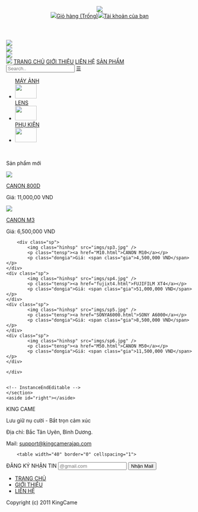 <!doctype html>
<html><!-- InstanceBegin template="/Templates/Tempate.dwt" codeOutsideHTMLIsLocked="false" -->
<head>
<meta charset="utf-8" name='viewport' content='width=device-width, initial-scale=1'>
<!-- InstanceBeginEditable name="doctitle" -->
<title>KING_CAME</title>
<!-- InstanceEndEditable -->
<link type="text/css" rel="stylesheet" href="css/template.css">
<!-- InstanceBeginEditable name="head" --><link href="css/Trangchu.css" type="text/css" rel="stylesheet">
<script language="javascript">
  function myFunction() {
  var x = document.getElementById("myTopnav");
  if (x.className === "topnav") {
      x.className += " responsive";
  } else {
      x.className = "topnav";
  }
}

var t;
var currentIndex =1;

function next(){
      clearInterval(t);
      if (currentIndex < 3){
 	currentIndex++;
 	document.getElementById ("hinhslide").src = "imgs/images/" + currentIndex + ".jpg";
      }
      else{
 	currentIndex=1;
 	document.getElementById ("hinhslide").src = "imgs/images/" + currentIndex + ".jpg";
      }
      t = setInterval("next()", 3000);

}
function back(){
      clearInterval(t);
      if (currentIndex > 1){
 	currentIndex--;
 	document.getElementById ("hinhslide").src = "imgs/images/" + currentIndex + ".jpg"
      }
      else{
 	currentIndex=3;
 	document.getElementById ("hinhslide").src = "imgs/images/" + currentIndex + ".jpg"
      }
 
}
t = setInterval("next()", 3000);

  </script>
<!-- InstanceEndEditable -->
</head>

<body>
  <div id="container" style="max-width:1024px">
  <header>
  <div id="logo">
  	<img src="imgs/logo.png"  style="max-width:100%; max-width:100%">
  </div>
  <div id="dkdn">
  <img id="icondn" class="rightHeader" src="imgs/giohang.jpg"><a href="#">Giỏ hàng (Trống)</a><img class="rightHeader" src="imgs/images.png"><a href="dangky.html">Tài khoản của bạn</a>
  </div>
  </header>
  <div id="slider">
  <!-- InstanceBeginEditable name="slider" -->
	<div id="anh">
<img id="hinhslide" src="imgs/images/1.jpg" />
<div id="previous"><img src="imgs/images/prev.png" onClick="back()"/></div>
<div id="next"><img src="imgs/images/next.png" onClick="next()"/></div>
</div>
  <!-- InstanceEndEditable -->
  </div>
  <div class="topnav" id="myTopnav">
  	<a href="Trangchu.html"><img src="imgs/mininav.jpg"></a>
    <a href="Trangchu.html">TRANG CHỦ</a>
    <a href="gioithieu.html">GIỚI THIỆU</a>
    <a href="lienhe.html">LIÊN HỆ</a>
    <a href="sanpham.html">SẢN PHẨM</a>
    <input type=search" name="search" placeholder="Search..">
    <a href="javascript:void(0);" class="icon" onclick="myFunction()">☰</a>
  </div>
  <article>
  	<aside id="left">
    	<ul class="middle">
    	<a class="sean" href="sanpham_mayanh.html">MÁY ẢNH</a><li><a href="sanpham_mayanh.html"><img class="iconn" src="imgs/icon.png" width="58" height="39"></a></li>
        <a class="sean" href="sanpham_lens.html">LENS</a><li><a href="sanpham_lens.html"><img class="iconn" src="imgs/icon2.png" width="58" height="39"></a></li>
        <a class="sean" href="sanpham_phukienn.html">PHỤ KIỆN</a><li><a href="sanpham_phukien.html"><img class="iconn" src="imgs/icon3.png" width="58" height="39"></a></li>
    </ul>
    <div class="calender">
     <script>

<!-- Begin

  monthnames = new Array("January", "Februrary", "March", "April", "May", "June", "July", "August", "September", "October", "November", "Decemeber");

  var linkcount = 0;

  function addlink(month, day, href) {

    var entry = new Array(3);

    entry[0] = month;

    entry[1] = day;

    entry[2] = href;

    this[linkcount++] = entry;

  }

  Array.prototype.addlink = addlink;

  linkdays = new Array();

  monthdays = new Array(12);

  monthdays[0] = 31;

  monthdays[1] = 28;

  monthdays[2] = 31;

  monthdays[3] = 30;

  monthdays[4] = 31;

  monthdays[5] = 30;

  monthdays[6] = 31;

  monthdays[7] = 31;

  monthdays[8] = 30;

  monthdays[9] = 31;

  monthdays[10] = 30;

  monthdays[11] = 31;

  todayDate = new Date();

  thisday = todayDate.getDay();

  thismonth = todayDate.getMonth();

  thisdate = todayDate.getDate();

  thisyear = todayDate.getYear();

  thisyear = thisyear % 100;

  thisyear = ((thisyear < 50) ? (2000 + thisyear) : (1900 + thisyear));

  if (((thisyear % 4 == 0)

  && !(thisyear % 100 == 0))

  || (thisyear % 400 == 0)) monthdays[1]++;

  startspaces = thisdate;

  while (startspaces > 7) startspaces -= 7;

  startspaces = thisday - startspaces + 1;

  if (startspaces < 0) startspaces += 7;

  document.write("<table border=2 bgcolor=white ");

  document.write("bordercolor=black><font color=black>");

  document.write("<tr><td colspan=7><center><strong>" + monthnames[thismonth] + " " + thisyear + "</strong></center></font></td></tr>");

  document.write("<tr>");

  document.write("<td align=center>Su</td>");

  document.write("<td align=center>M</td>");

  document.write("<td align=center>Tu</td>");

  document.write("<td align=center>W</td>");

  document.write("<td align=center>Th</td>");

  document.write("<td align=center>F</td>");

  document.write("<td align=center>Sa</td>");

  document.write("</tr>");

  document.write("<tr>");

  for (s = 0; s < startspaces; s++) {

    document.write("<td> </td>");

  }

  count = 1;

  while (count <= monthdays[thismonth]) {

    for (b = startspaces; b < 7; b++) {

      linktrue = false;

      document.write("<td>");

      for (c = 0; c < linkdays.length; c++) {

        if (linkdays[c] != null) {

          if ((linkdays[c][0] == thismonth + 1) && (linkdays[c][1] == count)) {

            document.write("<a href=\"" + linkdays[c][2] + "\">");

            linktrue = true;

          }

        }

      }

      if (count == thisdate) {

        document.write("<font color='FF0000'><strong>");

      }

      if (count <= monthdays[thismonth]) {

        document.write(count);

      }

      else {

        document.write(" ");

      }

      if (count == thisdate) {

        document.write("</strong></font>");

      }

      if (linktrue)

        document.write("</a>");

      document.write("</td>");

      count++;

    }

    document.write("</tr>");

    document.write("<tr>");

    startspaces = 0;

  }

  document.write("</table></p>");

  // End -->

  </script>
    </div>
    </aside>
    <section>
    <!-- InstanceBeginEditable name="section" -->
    <div id="tatcasp"> 
    <p class="phanmuc">Sản phẩm mới</p>
    	<div class="sp">
    		<img class="hinhsp" src="imgs/sp1.jpg" />
    		<p class="tensp"><a href="800D.html">CANON 800D</a></p>
    		<p class="dongia">Giá: <span class="gia">11,000,00 VND</span></p>
    </div>
    	<div class="sp">
    		<img class="hinhsp" src="imgs/sp2.jpg" />
    		<p class="tensp"><a href="M3.html">CANON M3</a></p>
    		<p class="dongia">Giá: <span class="gia">6,500,000 VND</span></p>
    </div>
   
    	<div class="sp">
    		<img class="hinhsp" src="imgs/sp3.jpg" />
    		<p class="tensp"><a href="M10.html">CANON M10</a></p>
    		<p class="dongia">Giá: <span class="gia">4,500,000 VND</span></p>
    </div>
    <div class="sp">
    		<img class="hinhsp" src="imgs/sp4.jpg" />
    		<p class="tensp"><a href="fujixt4.html">FUJIFILM XT4</a></p>
    		<p class="dongia">Giá: <span class="gia">51,000,000 VND</span></p>
    </div>
    <div class="sp">
    		<img class="hinhsp" src="imgs/sp5.jpg" />
    		<p class="tensp"><a href="SONYA6000.html">SONY A6000</a></p>
    		<p class="dongia">Giá: <span class="gia">8,500,000 VND</span></p>
    </div>
    <div class="sp">
    		<img class="hinhsp" src="imgs/sp6.jpg" />
    		<p class="tensp"><a href="M50.html">CANON M50</a></p>
    		<p class="dongia">Giá: <span class="gia">11,500,000 VND</span></p>
    </div>
    	
    </div>
  
    
  	<!-- InstanceEndEditable -->
    </section>
    <aside id="right"></aside>
  </article>
  <footer>
  	<div id="fLeft">
    	<p>KING CAME</p>
        <p>Lưu giữ nụ cười - Bắt trọn cảm xúc</p>
        <p> Địa chỉ: Bắc Tân Uyên, Bình Dương.</p>
        <p>Mail: <a href="mailto:support@kingcamerajap.com">support@kingcamerajap.com</a></p>
    </div>
    <div id="fmiddle">
   		 
  
		<table width="40" border="0" cellspacing="1">
  <tr>
    <td class="fmail">ĐĂNG KÝ NHẬN TIN</td>
  </tr>
  <tr>
    <td><input class="nhapmail" type="email" placeholder="@gmail.com " required></td>
  </tr>
  <tr>
    <td><input class="bottonmail" type="submit" value="Nhận Mail"></td>
  </tr>
</table>
</div>
    <div id="fRight">
    <ul>
		<li><a href="Trangchu.html">TRANG CHỦ</a></li>
		<li><a href="gioithieu.html">GIỚI THIỆU</a></li>
		<li><a href="lienhe.html">LIÊN HỆ</a></li>
	</ul>
<p>Copyright (c) 2011 KingCame</p>
    </div>
  </footer>
  </div>
</body>
<!-- InstanceEnd --></html>

